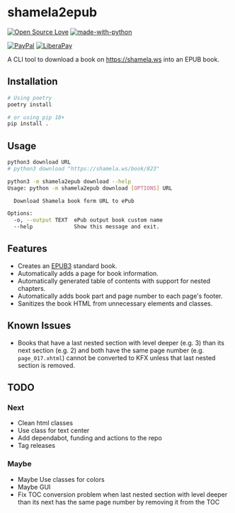# shamela2epub

[![Open Source Love](https://badges.frapsoft.com/os/v1/open-source.svg?v=103)](https://github.com/ellerbrock/open-source-badges/)
[![made-with-python](https://img.shields.io/badge/Made%20with-Python-1f425f.svg)](https://www.python.org/)

[![PayPal](https://img.shields.io/badge/PayPal-Donate-00457C?style=flat&labelColor=00457C&logo=PayPal&logoColor=white&link=https://www.paypal.me/yshalsager)](https://www.paypal.me/yshalsager)
[![LiberaPay](https://img.shields.io/badge/Liberapay-Support-F6C915?style=flat&labelColor=F6C915&logo=Liberapay&logoColor=white&link=https://liberapay.com/yshalsager)](https://liberapay.com/yshalsager)

A CLI tool to download a book on https://shamela.ws into an EPUB book.

## Installation

```bash
# Using poetry
poetry install

# or using pip 18+
pip install .
```

## Usage

```bash
python3 download URL
# python3 download "https://shamela.ws/book/823"

python3 -m shamela2epub download --help
Usage: python -m shamela2epub download [OPTIONS] URL

  Download Shamela book form URL to ePub

Options:
  -o, --output TEXT  ePub output book custom name
  --help             Show this message and exit.
```

## Features

- Creates an [EPUB3](https://www.w3.org/publishing/epub3/epub-spec.html) standard book.
- Automatically adds a page for book information.
- Automatically generated table of contents with support for nested chapters.
- Automatically adds book part and page number to each page's footer.
- Sanitizes the book HTML from unnecessary elements and classes.

## Known Issues

- Books that have a last nested section with level deeper (e.g. 3) than its next section (e.g. 2) and both have the same
  page number (e.g. `page_017.xhtml`) cannot be converted to KFX unless that last nested section is removed.

## TODO

### Next

- Clean html classes
- Use class for text center
- Add dependabot, funding and actions to the repo
- Tag releases

### Maybe

- Maybe Use classes for colors
- Maybe GUI
- Fix TOC conversion problem when last nested section with level deeper than its next has the same page number by
  removing it from the TOC
